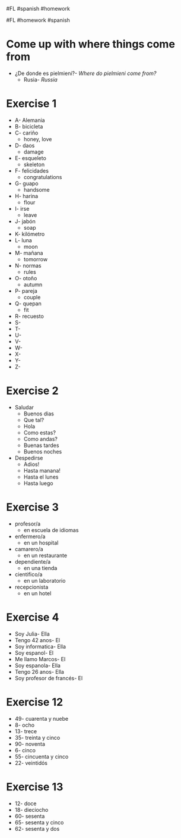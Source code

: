 #FL #spanish #homework 

#FL #homework #spanish 

# Come up with where things come from
- ¿De donde es pielmieni?- *Where do pielmieni come from?*
	- Rusia- *Russia*

# Exercise 1
- A- Alemania
- B- bicicleta
- C- cariño
	- honey, love
- D- daos
	- damage
- E- esqueleto
	- skeleton
- F- felicidades
	- congratulations
- G- guapo
	- handsome
- H- harina
	- flour
- I- irse
	- leave
- J- jabón
	- soap
- K- kilómetro
- L- luna
	- moon
- M- mañana
	- tomorrow
- N- normas
	- rules
- O- otoño
	- autumn
- P- pareja
	- couple
- Q- quepan
	- fit
- R- recuesto
- S- 
- T- 
- U- 
- V- 
- W- 
- X- 
- Y- 
- Z- 

# Exercise 2
- Saludar
	- Buenos dias
	- Que tal?
	- Hola
	- Como estas?
	- Como andas?
	- Buenas tardes
	- Buenos noches
- Despedirse
	- Adios!
	- Hasta manana!
	- Hasta el lunes
	- Hasta luego

# Exercise 3
- profesor/a
	- en escuela de idiomas
- enfermero/a
	- en un hospital
- camarero/a
	- en un restaurante
- dependiente/a
	- en una tienda
- cientifico/a
	- en un laboratorio
- recepcionista
	- en un hotel

# Exercise 4
- Soy Julia- Ella
- Tengo 42 anos- El
- Soy informatica- Ella
- Soy espanol- El
- Me llamo Marcos- El
- Soy espanola- Ella
- Tengo 26 anos- Ella
- Soy profesor de francés- El

# Exercise 12
- 49- cuarenta y nuebe
- 8- ocho
- 13- trece
- 35- treinta y cinco
- 90- noventa
- 6- cinco
- 55- cincuenta y cinco
- 22- veintidós

# Exercise 13
- 12- doce
- 18- dieciocho
- 60- sesenta
- 65- sesenta y cinco
- 62- sesenta y dos